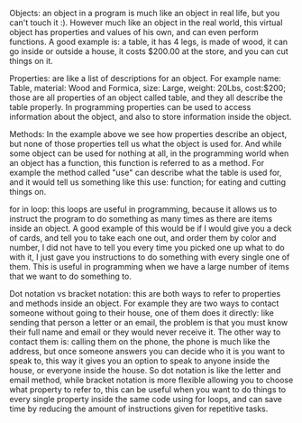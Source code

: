 Objects: an object in a program is much like an object in real life, but you can't touch it :). However much like an object in the real world, this virtual object has properties and values of his own, and can even perform functions. A good example is: a table, it has 4 legs, is made of wood, it can go inside or outside a house, it costs $200.00 at the store, and you can cut things on it.

Properties: are like a list of descriptions for an object. For example name: Table, material: Wood and Formica, size: Large, weight: 20Lbs, cost:$200; those are all properties of an object called table, and they all describe the table properly. In programming properties can be used to access information about the object, and also to store information inside the object.

Methods: In the example above we see how properties describe an object, but none of those properties tell us what the object is used for. And while some object can be used for nothing at all, in the programming world when an object has a function, this function is referred to as a method. For example the method called "use" can describe what the table is used for, and it would tell us something like this use: function; for eating and cutting things on.

for in loop: this loops are useful in programming, because it allows us to instruct the program to do something as many times as there are items inside an object. A good example of this would be if I would give you a deck of cards, and tell you to take each one out, and order them by color and number, I did not have to tell you every time you picked one up what to do with it, I just gave you instructions to do something with every single one of them. This is useful in programming when we have a large number of items that we want to do something to.

Dot notation vs bracket notation: this are both ways to refer to properties and methods inside an object. For example they are two ways to contact someone without going to their house, one of them does it directly: like sending that person a letter or an email, the problem is that you must know their full name and email or they would never receive it. The other way to contact them is: calling them on the phone, the phone is much like the address, but once someone answers you can decide who it is you want to speak to, this way it gives you an option to speak to anyone inside the house, or everyone inside the house. So dot notation is like the letter and email method, while bracket notation is more flexible allowing you to choose what property to refer to, this can be useful when you want to do things to every single property inside the same code using for loops, and can save time by reducing the amount of instructions given for repetitive tasks.

